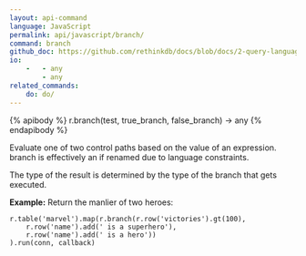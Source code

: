 ```yaml
---
layout: api-command 
language: JavaScript
permalink: api/javascript/branch/
command: branch 
github_doc: https://github.com/rethinkdb/docs/blob/docs/2-query-language/api/javascript/control-structures/branch.md
io:
    -   - any
        - any
related_commands:
    do: do/
---
```


{% apibody %}
r.branch(test, true_branch, false_branch) &rarr; any
{% endapibody %}

Evaluate one of two control paths based on the value of an expression. branch is effectively an if renamed due to language constraints.

The type of the result is determined by the type of the branch that gets executed.

__Example:__ Return the manlier of two heroes:

```
r.table('marvel').map(r.branch(r.row('victories').gt(100),
    r.row('name').add(' is a superhero'),
    r.row('name').add(' is a hero'))
).run(conn, callback)
```


